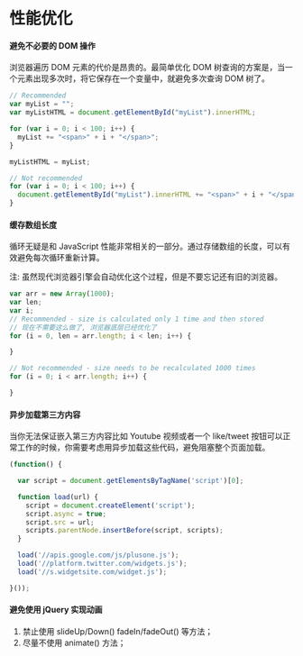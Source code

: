 # 性能优化

#### 避免不必要的 DOM 操作

浏览器遍历 DOM 元素的代价是昂贵的。最简单优化 DOM 树查询的方案是，当一个元素出现多次时，将它保存在一个变量中，就避免多次查询 DOM 树了。

```js
// Recommended
var myList = "";
var myListHTML = document.getElementById("myList").innerHTML;

for (var i = 0; i < 100; i++) {
  myList += "<span>" + i + "</span>";
}

myListHTML = myList;

// Not recommended
for (var i = 0; i < 100; i++) {
  document.getElementById("myList").innerHTML += "<span>" + i + "</span>";
}
```

#### 缓存数组长度

循环无疑是和 JavaScript 性能非常相关的一部分。通过存储数组的长度，可以有效避免每次循环重新计算。

注: 虽然现代浏览器引擎会自动优化这个过程，但是不要忘记还有旧的浏览器。

```js
var arr = new Array(1000);
var len;
var i;
// Recommended - size is calculated only 1 time and then stored
// 现在不需要这么做了, 浏览器底层已经优化了
for (i = 0, len = arr.length; i < len; i++) {

}

// Not recommended - size needs to be recalculated 1000 times
for (i = 0; i < arr.length; i++) {

}
```

#### 异步加载第三方内容

当你无法保证嵌入第三方内容比如 Youtube 视频或者一个 like/tweet 按钮可以正常工作的时候，你需要考虑用异步加载这些代码，避免阻塞整个页面加载。

```js
(function() {

  var script = document.getElementsByTagName('script')[0];

  function load(url) {
    script = document.createElement('script');
    script.async = true;
    script.src = url;
    scripts.parentNode.insertBefore(script, scripts);
  }

  load('//apis.google.com/js/plusone.js');
  load('//platform.twitter.com/widgets.js');
  load('//s.widgetsite.com/widget.js');

}());
```

#### 避免使用 jQuery 实现动画

1. 禁止使用 slideUp/Down() fadeIn/fadeOut() 等方法；
2. 尽量不使用 animate() 方法；
